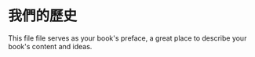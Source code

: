 # 我們的歷史

This file file serves as your book's preface, a great place to describe your book's content and ideas.
